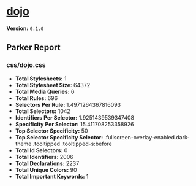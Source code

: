 # [dojo]( http://dojo.kickserv.com )

**Version:** `0.1.0`

## Parker Report

### css/dojo.css

- **Total Stylesheets:** 1
- **Total Stylesheet Size:** 64372
- **Total Media Queries:** 6
- **Total Rules:** 696
- **Selectors Per Rule:** 1.4971264367816093
- **Total Selectors:** 1042
- **Identifiers Per Selector:** 1.9251439539347408
- **Specificity Per Selector:** 15.411708253358926
- **Top Selector Specificity:** 50
- **Top Selector Specificity Selector:** .fullscreen-overlay-enabled.dark-theme .tooltipped .tooltipped-s:before
- **Total Id Selectors:** 0
- **Total Identifiers:** 2006
- **Total Declarations:** 2237
- **Total Unique Colors:** 90
- **Total Important Keywords:** 1
